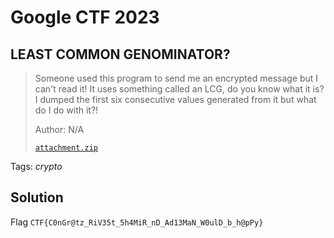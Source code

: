 # Google CTF 2023

## LEAST COMMON GENOMINATOR?

> Someone used this program to send me an encrypted message but I can't read it! It uses something called an LCG, do you know what it is? I dumped the first six consecutive values generated from it but what do I do with it?!
>
>  Author: N/A
>
> [`attachment.zip`](attachment.zip)

Tags: _crypto_

## Solution

Flag `CTF{C0nGr@tz_RiV35t_5h4MiR_nD_Ad13MaN_W0ulD_b_h@pPy}`